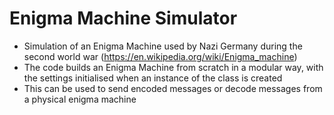 # Enigma Machine Simulator

- Simulation of an Enigma Machine used by Nazi Germany during the second world war (https://en.wikipedia.org/wiki/Enigma_machine)
- The code builds an Enigma Machine from scratch in a modular way, with the settings initialised when an instance of the class is created
- This can be used to send encoded messages or decode messages from a physical enigma machine
